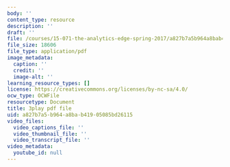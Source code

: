 ```yaml
---
body: ''
content_type: resource
description: ''
draft: ''
file: /courses/15-071-the-analytics-edge-spring-2017/a827b7a5b964a8bab41905085bd26115_FYXIRXnQ8Fc.pdf
file_size: 18606
file_type: application/pdf
image_metadata:
  caption: ''
  credit: ''
  image-alt: ''
learning_resource_types: []
license: https://creativecommons.org/licenses/by-nc-sa/4.0/
ocw_type: OCWFile
resourcetype: Document
title: 3play pdf file
uid: a827b7a5-b964-a8ba-b419-05085bd26115
video_files:
  video_captions_file: ''
  video_thumbnail_file: ''
  video_transcript_file: ''
video_metadata:
  youtube_id: null
---
```

